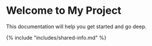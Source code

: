 # Welcome to My Project

This documentation will help you get started and go deep.

{% include "includes/shared-info.md" %}
